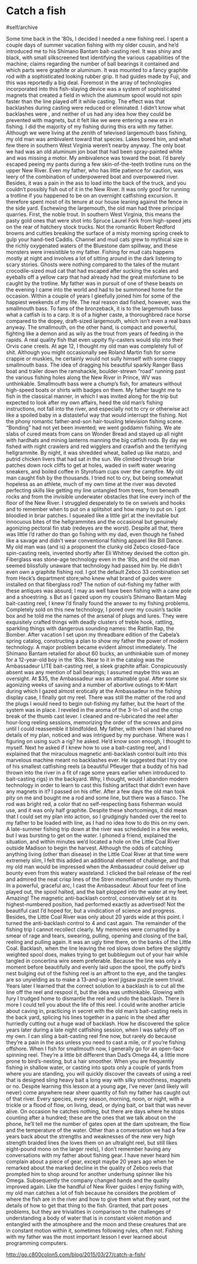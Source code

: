 # Catch a fish
#self/archive 

Some time back in the ‘80s, I decided I needed a new fishing reel. I spent a couple days of summer vacation fishing with my older cousin, and he’d introduced me to his Shimano Bantam bait-casting reel. It was shiny and black, with small silkscreened text identifying the various capabilities of the machine; claims regarding the number of ball bearings it contained and which parts were graphite or aluminum. It was mounted to a fancy graphite rod with a sophisticated looking rubber grip. It had guides made by Fuji, and this was reportedly a big deal.
Foremost in the array of technologies incorporated into this fish-slaying device was a system of sophisticated magnets that created a field in which the aluminum spool would not spin faster than the line played off it while casting. The effect was that backlashes during casting were reduced or eliminated. I didn’t know what backlashes were , and neither of us had any idea how they could be prevented with magnets, but it felt like we were entering a new era in fishing.
I did the majority of my fishing during this era with my father. Although we were living at the zenith of televised largemouth bass fishing, my old man was ambivalent toward that species. Lakes bored him, and what few there in southern West Virginia weren’t nearby anyway. The only boat we had was an old aluminum jon boat that had been spray-painted white and was missing a motor.
My ambivalence was toward the boat. I’d barely escaped peeing my pants during a few skin-of-the-teeth trotline runs on the upper New River. Even my father, who has little patience for caution, was leery of the combination of underpowered boat and overpowered river.
Besides, it was a pain in the ass to load into the back of the truck, and you couldn’t possibly fish out of it in the New River. It was only good for running a trotline if you happened to be on an overnight catfishing excursion. It therefore spent most of its tenure at our house leaning against the fence in the side yard.
Eschewing the largemouth, the old man had three principal quarries. First, the noble trout. In southern West Virginia, this means the pasty gold ones that were shot into Spruce Laurel Fork from high-speed jets on the rear of hatchery stock trucks. Not the romantic Robert Redford browns and cutties breaking the surface of a misty morning spring creek to gulp your hand-tied Caddis.
Channel and mud cats grew to mythical size in the richly oxygenated waters of the Bluestone dam spillway, and these monsters were irresistible to my father. Fishing for mud cats happens mostly at night and involves a lot of sitting around in the dark listening to scary stories. Ghosts were nothing compared to the tales of the mutant crocodile-sized mud cat that had escaped after sucking the scales and eyeballs off a yellow carp that had already had the great misfortune to be caught by the trotline. My father was in pursuit of one of these beasts on the evening I came into the world and had to be summoned home for the occasion. Within a couple of years I gleefully joined him for some of the happiest weekends of my life.
The real reason dad fished, however, was the smallmouth bass. To fans of the bronzeback, it is to the largemouth bass what a catfish is to a carp. It is of a higher caste, a thoroughbred race horse compared to the dopey, draft-sized largemouth, which isn’t even a real bass anyway. The smallmouth, on the other hand, is compact and powerful, fighting like a demon and as wily as the trout from years of feeding in the rapids. A real quality fish that even uppity fly-casters would slip into their Orvis cane creels.
At age 12, I thought my old man was completely full of shit. Although you might occasionally see Roland Martin fish for some crappie or muskies, he certainly would not sully himself with some crappy smallmouth bass. The idea of dragging his beautiful sparkly Ranger Bass boat and trailer down the ramshackle, boulder-strewn “road” running past the various fishing holes along the New River in Prince, WV was unthinkable. Smallmouth bass were a chump’s fish, for amateurs without high-speed boats or shirts with badges on them.
My father taught me to fish in the classical manner, in which I was invited along for the trip but expected to look after my own affairs, heed the old man’s fishing instructions, not fall into the river, and especially not to cry or otherwise act like a spoiled baby in a distasteful way that would interrupt the fishing. Not the phony romantic father-and-son hair-tousling television fishing scene.
“Bonding” had not yet been invented; we went goddamn fishing. We ate slabs of cured meats from cans on Wonder Bread and stayed up all night with hardhats and mining lanterns manning the big catfish rods. By day we fished with night crawlers and red wigglers and crawfish and the terrifying hellgrammite. By night, it was shredded wheat, balled up like matzo, and putrid chicken livers that had sat in the sun. We climbed through briar patches down rock cliffs to get at holes, waded in swift water wearing sneakers, and boiled coffee in Styrofoam cups over the campfire. My old man caught fish by the thousands.
I tried not to cry, but being somewhat hopeless as an athlete, much of my own time at the river was devoted perfecting skills like getting my line untangled from trees, from beneath rocks and from the invisible underwater obstacles that line every inch of the floor of the New River. I struggled desperately to tie on swivels and hooks and to remember when to put on a splitshot and how many to put on. I got bloodied in briar patches. I squealed like a little girl at the inevitable but innocuous bites of the hellgrammites and the occasional but genuinely agonizing pectoral fin stab (redeyes are the worst).
Despite all that, there was little I’d rather do than go fishing with my dad, even though he fished like a savage and didn’t wear conventional fishing apparel like Bill Dance.
My old man was (and is) a proponent the clunky old Zebco closed-face spin-casting reels, invented shortly after Eli Whitney devised the cotton gin. Fiberglass was stone-age technology even in the ‘80s, and the old man seemed blissfully unaware that technology had passed him by. He didn’t even own a graphite fishing rod.
I got the default Zebco 33 combination set from Heck’s department store;who knew what brand of guides were installed on that fiberglass rod? The notion of out-fishing my father with these antiques was absurd; I may as well have been fishing with a cane pole and a shoestring. s
But as I gazed upon my cousin’s Shimano Bantam Mag bait-casting reel, I knew I’d finally found the answer to my fishing problems.
Completely sold on this new technology, I pored over my cousin’s tackle box and he told me the names of the arsenal of plugs and lures. They were exquisitely crafted things with deadly clusters of treble hook, rattling, sparkling things with dangerous sounding names: the Rattlin Rap, the Bomber. After vacation I set upon my threadbare edition of the Cabela’s spring catalog, constructing a plan to show my father the power of modern technology.
A major problem became evident almost immediately. The Shimano Bantam retailed for about 60 bucks, an unthinkable sum of money for a 12-year-old boy in the ‘80s. Near to it in the catalog was the Ambassadeur LITE bait-casting reel, a sleek graphite affair. Conspicuously absent was any mention of ball bearings; I assumed maybe this was an oversight. At $35, the Ambassadeur was an attainable goal.
After some six agonizing weeks of saving and a number of abortive outings to K-Mart during which I gazed almost erotically at the Ambassadeur in the fishing display case, I finally got my reel. There was still the matter of the rod and the plugs I would need to begin out-fishing my father, but the heart of the system was in place. I reveled in the aroma of the 3-In-1 oil and the crisp break of the thumb cast lever. I cleaned and re-lubricated the reel after hour-long reeling sessions, memorizing the order of the screws and pins until I could reassemble it blindfolded.
My father, with whom I had shared no details of my plan, noticed and was intrigued by my purchase. Where was I figuring on using such a rig? he asked. He’d know soon enough, I thought to myself. Next he asked if I knew how to use a bait-casting reel, and I explained that the miraculous magnetic anti-backlash control built into this marvelous machine meant no backlashes ever. He suggested that I try one of his smallest catfishing reels (a beautiful Pfleuger that a buddy of his had thrown into the river in a fit of rage some years earlier when introduced to bait-casting rigs) in the backyard. Why, I thought, would I abandon modern technology in order to learn to cast this fishing artifact that didn’t even have any magnets in it? I passed on his offer.
After a few days the old man took pity on me and bought me a rod and some line, but there was a fiasco. The rod was bright red, a color that no self-respecting bass fisherman would use, and it was only half graphite. Despite these shortcomings, it did mean that I could set my plan into action, so I grudgingly handed over the reel to my father to be loaded with line, as I had no idea how to do this on my own.
A late-summer fishing trip down at the river was scheduled in a few weeks, but I was bursting to get on the water. I phoned a friend, explained the situation, and within minutes we’d located a hole on the Little Coal River outside Madison to begin the harvest. Although the odds of catching anything living (other than disease) in the Little Coal River at that time were extremely slim, I felt this added an additional element of challenge, and that my old man would be impressed when the Ambassadeur could deliver up bounty even from this watery wasteland. I clicked the bail release of the reel and admired the neat crisp lines of the Stren monofilament under my thumb. In a powerful, graceful arc, I cast the Ambassadeur.
About four feet of line played out, the spool halted, and the bait plopped into the water at my feet. Amazing! The magnetic anti-backlash control, conservatively set at its highest-numbered position, had performed exactly as advertised! Not the beautiful cast I’d hoped for, but a vindication of science and progress. Besides, the Little Coal River was only about 20 yards wide at this point. I turned the anti-backlash control to 4 and cast again.
The remainder of the fishing trip I cannot recollect clearly. My memories were corrupted by a smear of rage and tears, swearing, pulling, opening and closing of the bail, reeling and pulling again. It was an ugly time there, on the banks of the Little Coal.
Backlash, when the line leaving the rod slows down before the slightly weighted spool does, makes trying to get bubblegum out of your hair while tangled in concertina wire seem preferable. Because the line was only a moment before beautifully and evenly laid upon the spool, the puffy bird’s nest bulging out of the fishing reel is an affront to the eye, and the tangles are so unyielding as to make a 13-and-up level jigsaw puzzle seem trivial. Years later I learned that the correct solution to a backlash is to cut all the line off the reel and respool it, but the idea was unthinkable. Glowing with fury I trudged home to dismantle the reel and undo the backlash.
There is more I could tell you about the life of this reel. I could write another article about caving in, practicing in secret with the old man’s bait-casting reels in the back yard, splicing his lines together in a panic in the shed after hurriedly cutting out a huge wad of backlash. How he discovered the splice years later during a late night catfishing session, when I was safely off on my own.
I can sling a bait-casting reel fine now, but rarely do because they’re a pain in the ass unless you need to cast a mile, or if you’re fishing offshore. When I fish for smallmouth now, I generally go for an open-face spinning reel. They’re a little bit different than Dad’s Omega 44, a little more prone to bird’s-nesting, but a hair smoother. When you are frequently fishing in shallow water, or casting into spots only a couple of yards from where you are standing, you will quickly discover the caveats of using a reel that is designed sling heavy bait a long way with silky smoothness, magnets or no.
Despite learning this lesson at a young age, I’ve never (and likely will never) come anywhere near sheer quantity of fish my father has caught out of that river. Every species, every season, morning, noon, or night, with a trickle or a flood of flow, on living, dead, or dying bait, or bait that was never alive. On occasion he catches nothing, but there are days where he stops counting after a hundred; these are the ones that we talk about on the phone, he’ll tell me the number of gates open at the dam upstream, the flow and the temperature of the water.
Other than a conversation we had a few years back about the strengths and weaknesses of the new very high strength braided lines (he loves them on an ultralight reel, but still likes eight-pound mono on the larger reels), I don’t remember having any conversations with my father about fishing gear. I have never heard him complain about a piece of gear, except maybe 20 years ago when he remarked about the marked decline in the quality of Zebco reels that prompted him to shop around for another underhung spinner like his Omega. Subsequently the company changed hands and the quality improved again.
Like the handful of New River guides I enjoy fishing with, my old man catches a lot of fish because he considers the problem of where the fish are in the river and how to give them what they want, not the details of how to get that thing to the fish. Granted, that part poses problems, but they are trivialities in comparison to the challenges of understanding a body of water that is in constant violent motion and entangled with the atmosphere and the moon and these creatures that are in constant motion within it, sometimes following rules, often not.
Fishing with my father was the most important lesson I ever learned about programming computers.

http://go.c800colon5.com/blog/2015/03/27/catch-a-fish/
